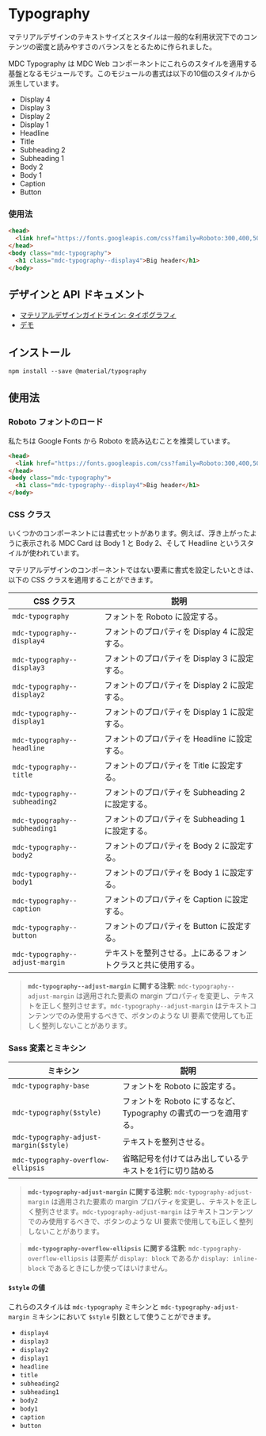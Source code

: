 <!--docs:
title: "Typography"
layout: detail
section: components
excerpt: "Typographic scale that handles a set of type sizes"
iconId: typography
path: /catalog/typography/
-->

# Typography

マテリアルデザインのテキストサイズとスタイルは一般的な利用状況下でのコンテンツの密度と読みやすさのバランスをとるために作られました。

MDC Typography は MDC Web コンポーネントにこれらのスタイルを適用する基盤となるモジュールです。このモジュールの書式は以下の10個のスタイルから派生しています。

* Display 4
* Display 3
* Display 2
* Display 1
* Headline
* Title
* Subheading 2
* Subheading 1
* Body 2
* Body 1
* Caption
* Button

### 使用法

```html
<head>
  <link href="https://fonts.googleapis.com/css?family=Roboto:300,400,500" rel="stylesheet">
</head>
<body class="mdc-typography">
  <h1 class="mdc-typography--display4">Big header</h1>
</body>
```

## デザインと API ドキュメント

<ul class="icon-list">
  <li class="icon-list-item icon-list-item--spec">
    <a href="https://material.io/guidelines/style/typography.html">マテリアルデザインガイドライン: タイポグラフィ</a>
  </li>
  <li class="icon-list-item icon-list-item--link">
    <a href="https://material-components-web.appspot.com/typography.html">デモ</a>
  </li>
</ul>

## インストール

```
npm install --save @material/typography
```

## 使用法

### Roboto フォントのロード

私たちは Google Fonts から Roboto を読み込むことを推奨しています。

```html
<head>
  <link href="https://fonts.googleapis.com/css?family=Roboto:300,400,500" rel="stylesheet">
</head>
<body class="mdc-typography">
  <h1 class="mdc-typography--display4">Big header</h1>
</body>
```

### CSS クラス

いくつかのコンポーネントには書式セットがあります。例えば、浮き上がったように表示される MDC Card は Body 1 と Body 2、そして Headline というスタイルが使われています。

マテリアルデザインのコンポーネントではない要素に書式を設定したいときは、以下の CSS クラスを適用することができます。

CSS クラス | 説明
--- | ---
`mdc-typography` | フォントを Roboto に設定する。
`mdc-typography--display4` | フォントのプロパティを Display 4 に設定する。
`mdc-typography--display3` | フォントのプロパティを Display 3 に設定する。
`mdc-typography--display2` | フォントのプロパティを Display 2 に設定する。
`mdc-typography--display1` | フォントのプロパティを Display 1 に設定する。
`mdc-typography--headline` | フォントのプロパティを Headline に設定する。
`mdc-typography--title` | フォントのプロパティを Title に設定する。
`mdc-typography--subheading2` | フォントのプロパティを Subheading 2 に設定する。
`mdc-typography--subheading1` | フォントのプロパティを Subheading 1 に設定する。
`mdc-typography--body2` | フォントのプロパティを Body 2 に設定する。
`mdc-typography--body1` | フォントのプロパティを Body 1 に設定する。
`mdc-typography--caption` | フォントのプロパティを Caption に設定する。
`mdc-typography--button` | フォントのプロパティを Button に設定する。
`mdc-typography--adjust-margin` | テキストを整列させる。上にあるフォントクラスと共に使用する。

> **`mdc-typography--adjust-margin` に関する注釈**: `mdc-typography--adjust-margin` は適用された要素の margin プロパティを変更し、テキストを正しく整列させます。`mdc-typography--adjust-margin` はテキストコンテンツでのみ使用するべきで、ボタンのような UI 要素で使用しても正しく整列しないことがあります。

### Sass 変素とミキシン

ミキシン | 説明
--- | ---
`mdc-typography-base` | フォントを Roboto に設定する。
`mdc-typography($style)` | フォントを Roboto にするなど、Typography の書式の一つを適用する。
`mdc-typography-adjust-margin($style)` | テキストを整列させる。
`mdc-typography-overflow-ellipsis` | 省略記号を付けてはみ出しているテキストを1行に切り詰める

> **`mdc-typography-adjust-margin` に関する注釈**: `mdc-typography-adjust-margin` は適用された要素の margin プロパティを変更し、テキストを正しく整列させます。`mdc-typography-adjust-margin` はテキストコンテンツでのみ使用するべきで、ボタンのような UI 要素で使用しても正しく整列しないことがあります。

> **`mdc-typography-overflow-ellipsis` に関する注釈**: `mdc-typography-overflow-ellipsis` は要素が `display: block` であるか `display: inline-block` であるときにしか使ってはいけません。

#### `$style` の値

これらのスタイルは `mdc-typography` ミキシンと `mdc-typography-adjust-margin` ミキシンにおいて `$style` 引数として使うことができます。

* `display4`
* `display3`
* `display2`
* `display1`
* `headline`
* `title`
* `subheading2`
* `subheading1`
* `body2`
* `body1`
* `caption`
* `button`
